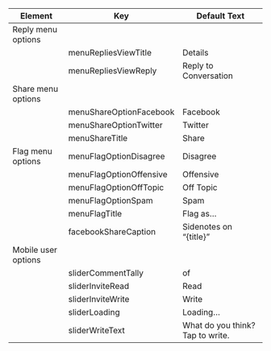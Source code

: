 ---
---

| Element |Key |Default Text |
|---|---|---|
| Reply menu options | | |
|  |menuRepliesViewTitle |Details |
|  |menuRepliesViewReply |Reply to Conversation |
| Share menu options | | |
|  |menuShareOptionFacebook |Facebook |
|  |menuShareOptionTwitter |Twitter |
|  |menuShareTitle |Share |
| Flag menu options |menuFlagOptionDisagree |Disagree |
|  |menuFlagOptionOffensive |Offensive |
|  |menuFlagOptionOffTopic |Off Topic |
|  |menuFlagOptionSpam |Spam |
|  |menuFlagTitle |Flag as… |
|  |facebookShareCaption |Sidenotes on “{title}” |
| Mobile user options | | |
|  |sliderCommentTally |of |
|  |sliderInviteRead |Read |
|  |sliderInviteWrite |Write |
|  |sliderLoading |Loading… |
|  |sliderWriteText |What do you think? Tap to write. |
